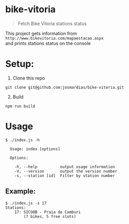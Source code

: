 # bike-vitoria
> Fetch Bike Vitoria stations status  

This project gets information from  
`http://www.bikevitoria.com/mapaestacao.aspx`  
and prints stations status on the console


# Setup:
1. Clone this repo
```
git clone git@github.com:josmardias/bike-vitoria.git
```
2. Build
```
npm run build
```

# Usage
```
$ ./index.js -h

  Usage: index [options]

  Options:

    -h, --help          output usage information
    -V, --version       output the version number
    -s, --station [id]  Filter by station number
```

## Example:
```
$ ./index.js -s 17
Stations:
	17: SICOOB - Praia de Camburi
		(7 bikes, 5 free slots)

```
